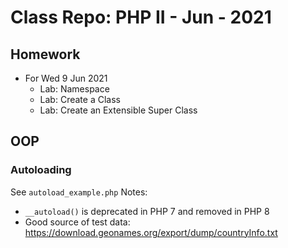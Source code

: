 # Class Repo: PHP II - Jun - 2021

## Homework
* For Wed 9 Jun 2021
  * Lab: Namespace
  * Lab: Create a Class
  * Lab: Create an Extensible Super Class  
## OOP
### Autoloading
See `autoload_example.php`
Notes:
* `__autoload()` is deprecated in PHP 7 and removed in PHP 8
* Good source of test data: https://download.geonames.org/export/dump/countryInfo.txt
